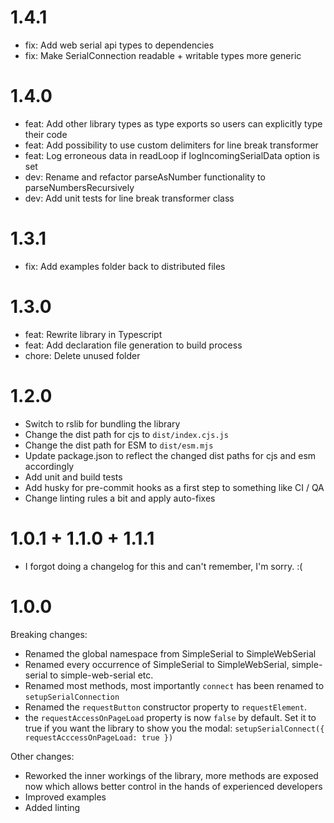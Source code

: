 # 1.4.1

- fix: Add web serial api types to dependencies
- fix: Make SerialConnection readable + writable types more generic

# 1.4.0

- feat: Add other library types as type exports so users can explicitly type their code
- feat: Add possibility to use custom delimiters for line break transformer
- feat: Log erroneous data in readLoop if logIncomingSerialData option is set
- dev: Rename and refactor parseAsNumber functionality to parseNumbersRecursively
- dev: Add unit tests for line break transformer class

# 1.3.1

- fix: Add examples folder back to distributed files

# 1.3.0

- feat: Rewrite library in Typescript
- feat: Add declaration file generation to build process
- chore: Delete unused folder

# 1.2.0

- Switch to rslib for bundling the library
- Change the dist path for cjs to `dist/index.cjs.js`
- Change the dist path for ESM to `dist/esm.mjs`
- Update package.json to reflect the changed dist paths for cjs and esm accordingly
- Add unit and build tests
- Add husky for pre-commit hooks as a first step to something like CI / QA
- Change linting rules a bit and apply auto-fixes

# 1.0.1 + 1.1.0 + 1.1.1

- I forgot doing a changelog for this and can't remember, I'm sorry. :(

# 1.0.0

Breaking changes:

- Renamed the global namespace from SimpleSerial to SimpleWebSerial
- Renamed every occurrence of SimpleSerial to SimpleWebSerial, simple-serial to simple-web-serial etc.
- Renamed most methods, most importantly `connect` has been renamed to `setupSerialConnection`
- Renamed the `requestButton` constructor property to `requestElement`.
- the `requestAccessOnPageLoad` property is now `false` by default. Set it to true if you want the library to show you the modal: `setupSerialConnect({ requestAcccessOnPageLoad: true })`

Other changes:
- Reworked the inner workings of the library, more methods are exposed now which allows better control in the hands of experienced developers
- Improved examples
- Added linting
